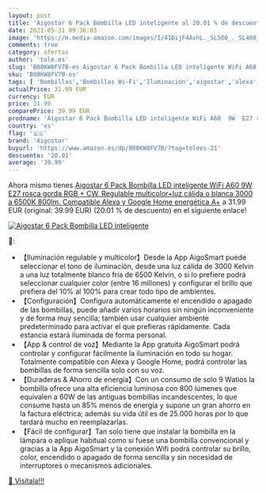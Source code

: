 ```yaml
---
layout: post
title: 'Aigostar 6 Pack Bombilla LED inteligente al 20.01 % de descuento'
date: 2021-05-31 09:36:03
image: 'https://m.media-amazon.com/images/I/41DijF4AvhL._SL500_._SL400_.jpg'
comments: true
category: ofertas
author: 'tole.es'
slug: 'B08KW8FV7B-es Aigostar 6 Pack Bombilla LED inteligente WiFi A60 9W E27...'
sku: 'B08KW8FV7B-es'
tags: [ 'Bombillas','Bombillas Wi-Fi','Iluminación','aigostar','alexa','google','home', ]
actualPrice: 31.99 EUR
currency: EUR
price: 31.99
comparePrice: 39.99 EUR
prodname: 'Aigostar 6 Pack Bombilla LED inteligente WiFi A60  9W  E27 rosca gorda  RGB + CW. Regulable multicolor+luz cálida o blanca 3000 a 6500K  800lm. Compatible Alexa y Google Home  energética A+'
country: 'es'
flag: '🇪🇸'
brand: 'Aigostar'
buyurl: 'https://www.amazon.es/dp/B08KW8FV7B/?tag=tolees-21'
descuento: '20.01'
average: '39.99'
---
```


Ahora mismo tienes [Aigostar 6 Pack Bombilla LED inteligente WiFi A60  9W  E27 rosca gorda  RGB + CW. Regulable multicolor+luz cálida o blanca 3000 a 6500K  800lm. Compatible Alexa y Google Home  energética A+](https://www.amazon.es/dp/B08KW8FV7B/?tag=tolees-21) a 31.99 EUR (original: 39.99 EUR) (20.01 %  de descuento) en el siguiente enlace!

[![Aigostar 6 Pack Bombilla LED inteligente](https://m.media-amazon.com/images/I/41DijF4AvhL._SL500_._SL400_.jpg)](https://www.amazon.es/dp/B08KW8FV7B/?tag=tolees-21)

🔎:

- 【Iluminación regulable y multicolor】Desde la App AigoSmart puede seleccionar el tono de iluminación, desde una luz cálida de 3000 Kelvin a una luz totalmente blanco fría de 6500 Kelvin, o si lo prefiere podrá seleccionar cualquier color (entre 16 millones) y configurar el brillo que prefiera del 10% al 100% para crear todo tipo de ambientes.
- 【Configuración】Configura automáticamente el encendido o apagado de las bombillas, puede añadir varios horarios sin ningún inconveniente y de forma muy sencilla; también usar cualquier ambiente predeterminado para activar el que prefieras rápidamente. Cada estancia estará iluminada de forma personal.
- 【App & control de voz】Mediante la App gratuita AigoSmart podrá controlar y configurar fácilmente la iluminación en todo su hogar. Totalmente compatible con Alexa y Google Home, podrá controlar las bombillas de forma sencilla solo con su voz.
- 【Duraderas & Ahorro de energía】Con un consumo de solo 9 Watios la bombilla ofrece una alta eficiencia luminosa con 800 lúmenes que equivalen a 60W de las antiguas bombillas incandescentes, lo que consume hasta un 85% menos de energía y supone un gran ahorro en la factura eléctrica; además su vida útil es de 25.000 horas por lo que tardará mucho en reemplazarlas.
- 【Fácil de configurar】Tan solo tiene que instalar la bombilla en la lámpara o aplique habitual como si fuese una bombilla convencional y gracias a la App AigoSmart y la conexión Wifi podrá controlar su brillo, color, encendido o apagado de forma sencilla y sin necesidad de interruptores o mecanismos adicionales.

[🛒 Visítala!!!](https://www.amazon.es/dp/B08KW8FV7B/?tag=tolees-21)

